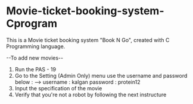 # Movie-ticket-booking-system-Cprogram
This is a Movie ticket booking system "Book N Go", created with C Programming language. 

--To add new movies--

1. Run the PAS - 19
2. Go to the Setting (Admin Only) menu 
	use the username and password below :
	--> username : kalgan
		 password : protein12
3. Input the specification of the movie 
4. Verify that you're not a robot by following the next instructure
